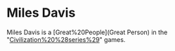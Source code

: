 # Miles Davis

Miles Davis is a [Great%20People](Great Person) in the "[Civilization%20%28series%29](Civilization)" games.